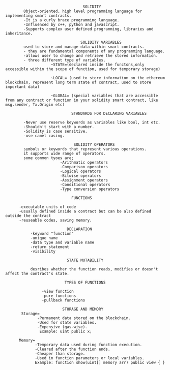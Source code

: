                                       SOLIDITY
            Object-oriented, high level programming language for implementing smart contracts.
            -It is a curly brace programming language.
            -Influenced by c++, python and javascript.
            -Supports complex user defined programming, libraries and inheritance.

                                     SOLIDITY VARIABLES
            used to store and manage data within smart contracts.
            - they are fundamental components of any programming language.
            -allows user to change and retrieve the stored information.
            - three different type of variables.
                        ~STATE=(declared inside the functons,only accessible within the scope of function, used for temporary storage)

                        ~LOCAL= (used to store information on the ethereum blockchain, represent long term state of contract, used to store important data)

                        ~GLOBAL= (special variables that are accessible from any contract or function in your solidity smart contract, like msg.sender, Tx.Origin etc)
            
                                 STANDARDS FOR DECLARING VARIABLES
                         
            -Never use reserve keywords as variables like bool, int etc.
            -Shouldn't start with a number.
            -Solidity is case sensitive.
            -use camel casing.
             
                                  SOLIDITY OPERATORS
            symbols or keywords that represent various operations.
            it supports wide range of operators.
            some common tyoes are;
                            -Arithmatic operators
                            -Comparison operators
                            -Logical operators
                            -Bitwise operators
                            -Assignment operators
                            -Conditional operators
                            -Type conversion operators

                                 FUNCTIONS
               
          -executable units of code
          -usually defined inside a contract but can be also defined outside the contract
          -reuseable codes, saving memory.
                               
                               DECLARATION
               -keyword "function"
               -unique name
               -data type and variable name
               -return statement
               -visibility

                               STATE MUTABILITY
               
               desribes whether the function reads, modifies or doesn't affect the contract's state.

                              TYPES OF FUNCTIONS

                    -view function
                    -pure functions
                    -pullback functions

                             STORAGE AND MEMORY
           Storage=
                  -Permanent data stored on the blockchain.
                  -Used for state variables.
                  -Expensive (gas-wise).
                   Example: uint public x;

          Memory=
                 -Temporary data used during function execution.
                 -Cleared after the function ends.
                 -Cheaper than storage.
                 -Used in function parameters or local variables.
                 Example: function show(uint[] memory arr) public view { }
            

            
